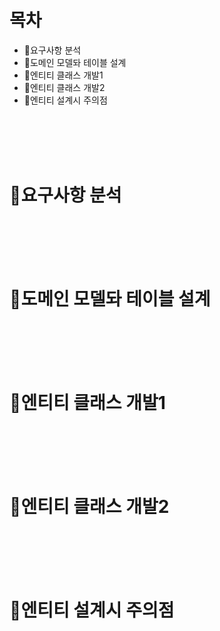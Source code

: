 # 목차
- 📌요구사항 분석
- 📌도메인 모델돠 테이블 설계
- 📌엔티티 클래스 개발1
- 📌엔티티 클래스 개발2
- 📌엔티티 설계시 주의점

<br>
<br>
<br>
<br>


# 📌요구사항 분석

<br>
<br>
<br>
<br>

# 📌도메인 모델돠 테이블 설계

<br>
<br>
<br>
<br>

# 📌엔티티 클래스 개발1

<br>
<br>
<br>
<br>

# 📌엔티티 클래스 개발2

<br>
<br>
<br>
<br>

# 📌엔티티 설계시 주의점